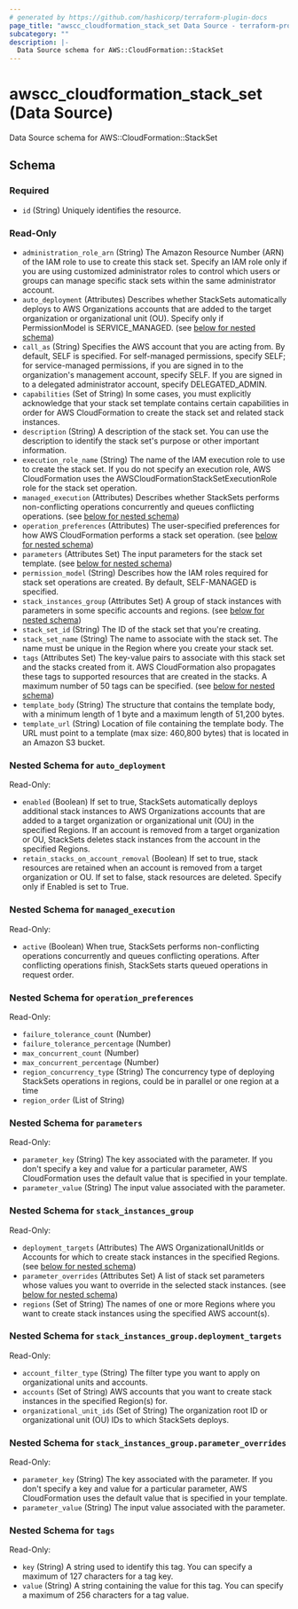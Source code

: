```yaml
---
# generated by https://github.com/hashicorp/terraform-plugin-docs
page_title: "awscc_cloudformation_stack_set Data Source - terraform-provider-awscc"
subcategory: ""
description: |-
  Data Source schema for AWS::CloudFormation::StackSet
---
```


# awscc_cloudformation_stack_set (Data Source)

Data Source schema for AWS::CloudFormation::StackSet



<!-- schema generated by tfplugindocs -->
## Schema

### Required

- `id` (String) Uniquely identifies the resource.

### Read-Only

- `administration_role_arn` (String) The Amazon Resource Number (ARN) of the IAM role to use to create this stack set. Specify an IAM role only if you are using customized administrator roles to control which users or groups can manage specific stack sets within the same administrator account.
- `auto_deployment` (Attributes) Describes whether StackSets automatically deploys to AWS Organizations accounts that are added to the target organization or organizational unit (OU). Specify only if PermissionModel is SERVICE_MANAGED. (see [below for nested schema](#nestedatt--auto_deployment))
- `call_as` (String) Specifies the AWS account that you are acting from. By default, SELF is specified. For self-managed permissions, specify SELF; for service-managed permissions, if you are signed in to the organization's management account, specify SELF. If you are signed in to a delegated administrator account, specify DELEGATED_ADMIN.
- `capabilities` (Set of String) In some cases, you must explicitly acknowledge that your stack set template contains certain capabilities in order for AWS CloudFormation to create the stack set and related stack instances.
- `description` (String) A description of the stack set. You can use the description to identify the stack set's purpose or other important information.
- `execution_role_name` (String) The name of the IAM execution role to use to create the stack set. If you do not specify an execution role, AWS CloudFormation uses the AWSCloudFormationStackSetExecutionRole role for the stack set operation.
- `managed_execution` (Attributes) Describes whether StackSets performs non-conflicting operations concurrently and queues conflicting operations. (see [below for nested schema](#nestedatt--managed_execution))
- `operation_preferences` (Attributes) The user-specified preferences for how AWS CloudFormation performs a stack set operation. (see [below for nested schema](#nestedatt--operation_preferences))
- `parameters` (Attributes Set) The input parameters for the stack set template. (see [below for nested schema](#nestedatt--parameters))
- `permission_model` (String) Describes how the IAM roles required for stack set operations are created. By default, SELF-MANAGED is specified.
- `stack_instances_group` (Attributes Set) A group of stack instances with parameters in some specific accounts and regions. (see [below for nested schema](#nestedatt--stack_instances_group))
- `stack_set_id` (String) The ID of the stack set that you're creating.
- `stack_set_name` (String) The name to associate with the stack set. The name must be unique in the Region where you create your stack set.
- `tags` (Attributes Set) The key-value pairs to associate with this stack set and the stacks created from it. AWS CloudFormation also propagates these tags to supported resources that are created in the stacks. A maximum number of 50 tags can be specified. (see [below for nested schema](#nestedatt--tags))
- `template_body` (String) The structure that contains the template body, with a minimum length of 1 byte and a maximum length of 51,200 bytes.
- `template_url` (String) Location of file containing the template body. The URL must point to a template (max size: 460,800 bytes) that is located in an Amazon S3 bucket.

<a id="nestedatt--auto_deployment"></a>
### Nested Schema for `auto_deployment`

Read-Only:

- `enabled` (Boolean) If set to true, StackSets automatically deploys additional stack instances to AWS Organizations accounts that are added to a target organization or organizational unit (OU) in the specified Regions. If an account is removed from a target organization or OU, StackSets deletes stack instances from the account in the specified Regions.
- `retain_stacks_on_account_removal` (Boolean) If set to true, stack resources are retained when an account is removed from a target organization or OU. If set to false, stack resources are deleted. Specify only if Enabled is set to True.


<a id="nestedatt--managed_execution"></a>
### Nested Schema for `managed_execution`

Read-Only:

- `active` (Boolean) When true, StackSets performs non-conflicting operations concurrently and queues conflicting operations. After conflicting operations finish, StackSets starts queued operations in request order.


<a id="nestedatt--operation_preferences"></a>
### Nested Schema for `operation_preferences`

Read-Only:

- `failure_tolerance_count` (Number)
- `failure_tolerance_percentage` (Number)
- `max_concurrent_count` (Number)
- `max_concurrent_percentage` (Number)
- `region_concurrency_type` (String) The concurrency type of deploying StackSets operations in regions, could be in parallel or one region at a time
- `region_order` (List of String)


<a id="nestedatt--parameters"></a>
### Nested Schema for `parameters`

Read-Only:

- `parameter_key` (String) The key associated with the parameter. If you don't specify a key and value for a particular parameter, AWS CloudFormation uses the default value that is specified in your template.
- `parameter_value` (String) The input value associated with the parameter.


<a id="nestedatt--stack_instances_group"></a>
### Nested Schema for `stack_instances_group`

Read-Only:

- `deployment_targets` (Attributes) The AWS OrganizationalUnitIds or Accounts for which to create stack instances in the specified Regions. (see [below for nested schema](#nestedatt--stack_instances_group--deployment_targets))
- `parameter_overrides` (Attributes Set) A list of stack set parameters whose values you want to override in the selected stack instances. (see [below for nested schema](#nestedatt--stack_instances_group--parameter_overrides))
- `regions` (Set of String) The names of one or more Regions where you want to create stack instances using the specified AWS account(s).

<a id="nestedatt--stack_instances_group--deployment_targets"></a>
### Nested Schema for `stack_instances_group.deployment_targets`

Read-Only:

- `account_filter_type` (String) The filter type you want to apply on organizational units and accounts.
- `accounts` (Set of String) AWS accounts that you want to create stack instances in the specified Region(s) for.
- `organizational_unit_ids` (Set of String) The organization root ID or organizational unit (OU) IDs to which StackSets deploys.


<a id="nestedatt--stack_instances_group--parameter_overrides"></a>
### Nested Schema for `stack_instances_group.parameter_overrides`

Read-Only:

- `parameter_key` (String) The key associated with the parameter. If you don't specify a key and value for a particular parameter, AWS CloudFormation uses the default value that is specified in your template.
- `parameter_value` (String) The input value associated with the parameter.



<a id="nestedatt--tags"></a>
### Nested Schema for `tags`

Read-Only:

- `key` (String) A string used to identify this tag. You can specify a maximum of 127 characters for a tag key.
- `value` (String) A string containing the value for this tag. You can specify a maximum of 256 characters for a tag value.
